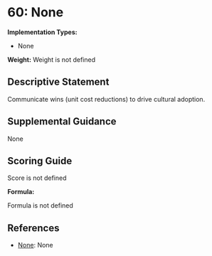 # 60: None

**Implementation Types:**

- None

**Weight:** Weight is not defined

## Descriptive Statement

Communicate wins (unit cost reductions) to drive cultural adoption.

## Supplemental Guidance

None

## Scoring Guide

Score is not defined

**Formula:**

Formula is not defined

## References

- [None](None): None

